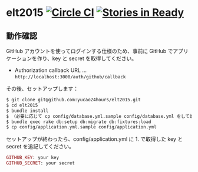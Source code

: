 # elt2015 [![Circle CI](https://circleci.com/gh/yucao24hours/elt2015.svg?style=svg)](https://circleci.com/gh/yucao24hours/elt2015) [![Stories in Ready](https://badge.waffle.io/yucao24hours/elt2015.png?label=ready&title=Ready)](https://waffle.io/yucao24hours/elt2015)

## 動作確認

GitHub アカウントを使ってログインする仕様のため、事前に GitHub でアプリケーションを作り、key と secret を取得してください。

- Authorization callback URL ... `http://localhost:3000/auth/github/callback`

その後、セットアップします：

```sh
$ git clone git@github.com:yucao24hours/elt2015.git
$ cd elt2015
$ bundle install
$ （必要に応じて cp config/database.yml.sample config/database.yml をして設定する）
$ bundle exec rake db:setup db:migrate db:fixtures:load
$ cp config/application.yml.sample config/application.yml
```

セットアップが終わったら、config/application.yml に 1. で取得した key と secret を追記してください。

```ruby
GITHUB_KEY: your key
GITHUB_SECRET: your secret
```
